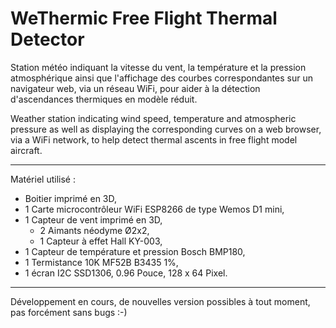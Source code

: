 <h1>WeThermic Free Flight Thermal Detector</h1>

Station météo indiquant la vitesse du vent, la température et la pression atmosphérique ainsi que l'affichage des courbes correspondantes sur un navigateur web, via un réseau WiFi, pour aider à la détection d'ascendances thermiques en modèle réduit.
  
Weather station indicating wind speed, temperature and atmospheric pressure as well as displaying the corresponding curves on a web browser, via a WiFi network, to help detect thermal ascents in free flight model aircraft.  

---

Matériel utilisé :
- Boitier imprimé en 3D,
- 1 Carte microcontrôleur WiFi ESP8266 de type Wemos D1 mini,
- 1 Capteur de vent imprimé en 3D,
  - 2 Aimants néodyme Ø2x2,
  - 1 Capteur à effet Hall KY-003,
- 1 Capteur de température et pression Bosch BMP180,
- 1 Termistance 10K MF52B B3435 1%,
- 1 écran I2C SSD1306, 0.96 Pouce, 128 x 64 Pixel.
 
---

Développement en cours, de nouvelles version possibles à tout moment, pas forcément sans bugs :-)

